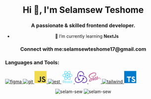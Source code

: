 <div style="" align="center">
  
 <img align="center" src="https://cdn.dribbble.com/users/2317423/screenshots/16236652/media/b13b4a376ff810e7f35a720e6cbd6299.jpg?resize=400x0" alt="" />
<h1 align="center">Hi 👋, I'm Selamsew Teshome</h1>
<h3 align="center">A passionate & skilled frontend developer.</h3>

- 🌱 I’m currently learning **NextJs**

 <h3 align="center">Connect with me:selamsewteshome17@gmail.com</h3>
<p align="center">
</p>

<h3 align="left">Languages and Tools:</h3>
<p align="left"> <a href="https://www.figma.com/" target="_blank" rel="noreferrer"> <img src="https://www.vectorlogo.zone/logos/figma/figma-icon.svg" alt="figma" width="40" height="40"/> </a> <a href="https://git-scm.com/" target="_blank" rel="noreferrer"> <img src="https://www.vectorlogo.zone/logos/git-scm/git-scm-icon.svg" alt="git" width="40" height="40"/> </a> <a href="https://developer.mozilla.org/en-US/docs/Web/JavaScript" target="_blank" rel="noreferrer"> <img src="https://raw.githubusercontent.com/devicons/devicon/master/icons/javascript/javascript-original.svg" alt="javascript" width="40" height="40"/> </a> <a href="https://jestjs.io" target="_blank" rel="noreferrer"> <img src="https://www.vectorlogo.zone/logos/jestjsio/jestjsio-icon.svg" alt="jest" width="40" height="40"/> </a> <a href="https://reactjs.org/" target="_blank" rel="noreferrer"> <img src="https://raw.githubusercontent.com/devicons/devicon/master/icons/react/react-original-wordmark.svg" alt="react" width="40" height="40"/> </a> <a href="https://redux.js.org" target="_blank" rel="noreferrer"> <img src="https://raw.githubusercontent.com/devicons/devicon/master/icons/redux/redux-original.svg" alt="redux" width="40" height="40"/> </a> <a href="https://sass-lang.com" target="_blank" rel="noreferrer"> <img src="https://raw.githubusercontent.com/devicons/devicon/master/icons/sass/sass-original.svg" alt="sass" width="40" height="40"/> </a> <a href="https://tailwindcss.com/" target="_blank" rel="noreferrer"> <img src="https://www.vectorlogo.zone/logos/tailwindcss/tailwindcss-icon.svg" alt="tailwind" width="40" height="40"/> </a> <a href="https://www.typescriptlang.org/" target="_blank" rel="noreferrer"> <img src="https://raw.githubusercontent.com/devicons/devicon/master/icons/typescript/typescript-original.svg" alt="typescript" width="40" height="40"/> </a> </p>

<p><img align="center" style='flex gap-1rem ' src="https://github-readme-stats.vercel.app/api/top-langs?username=selam-sew&show_icons=true&locale=en&layout=compact" alt="selam-sew" /> <img align="center" src="https://github-readme-streak-stats.herokuapp.com/?user=selam-sew&" alt="selam-sew" /></p></p>

</div> 
